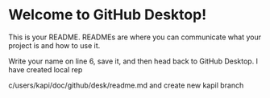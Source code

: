 # Welcome to GitHub Desktop!

This is your README. READMEs are where you can communicate what your project is and how to use it.

Write your name on line 6, save it, and then head back to GitHub Desktop.
I have created local rep

c/users/kapi/doc/github/desk/readme.md
and create new kapil branch